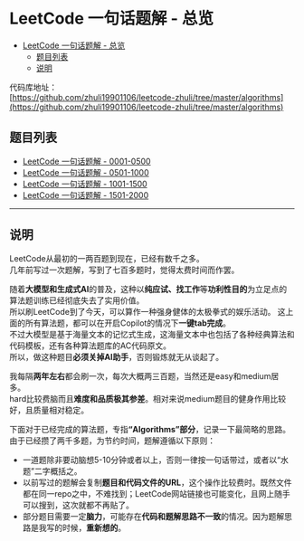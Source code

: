 # LeetCode 一句话题解 - 总览

- [LeetCode 一句话题解 - 总览](#leetcode-一句话题解---总览)
  - [题目列表](#题目列表)
  - [说明](#说明)

代码库地址：  
[https://github.com/zhuli19901106/leetcode-zhuli/tree/master/algorithms](https://github.com/zhuli19901106/leetcode-zhuli/tree/master/algorithms)

## 题目列表

- [LeetCode 一句话题解 - 0001-0500](https://github.com/zhuli19901106/leetcode-zhuli/tree/master/review/algorithms-review-0001-0500.md)
- [LeetCode 一句话题解 - 0501-1000](https://github.com/zhuli19901106/leetcode-zhuli/tree/master/review/algorithms-review-0501-1000.md)
- [LeetCode 一句话题解 - 1001-1500](https://github.com/zhuli19901106/leetcode-zhuli/tree/master/review/algorithms-review-1001-1500.md)
- [LeetCode 一句话题解 - 1501-2000](https://github.com/zhuli19901106/leetcode-zhuli/tree/master/review/algorithms-review-1501-2000.md)

---

## 说明

LeetCode从最初的一两百题到现在，已经有数千之多。  
几年前写过一次题解，写到了七百多题时，觉得太费时间而作罢。  

随着<b>大模型和生成式AI</b>的普及，这种以<b>纯应试、找工作</b>等<b>功利性目的</b>为立足点的算法题训练已经彻底失去了实用价值。  
所以刷LeetCode到了今天，可以算作一种强身健体的太极拳式的娱乐活动。 
这上面的所有算法题，都可以在开启Copilot的情况下<b>一键tab完成</b>。  
不过大模型是基于海量文本的记忆式生成，这海量文本中也包括了各种经典算法和代码模板，还有各种算法题库的AC代码原文。  
所以，做这种题目<b>必须关掉AI助手</b>，否则锻炼就无从谈起了。  

我每隔<b>两年左右</b>都会刷一次，每次大概两三百题，当然还是easy和medium居多。  
hard比较费脑而且<b>难度和品质极其参差</b>。相对来说medium题目的健身作用比较好，且质量相对稳定。  

下面对于已经完成的算法题，专指<b>“Algorithms”部分</b>，记录一下最简略的思路。  
由于已经攒了两千多题，为节约时间，题解遵循以下原则：
- 一道题除非要动脑想5-10分钟或者以上，否则一律按一句话带过，或者以“水题”二字概括之。  
- 以前写过的题解会复制<b>题目和代码文件的URL</b>，这个操作比较费时。既然文件都在同一repo之中，不难找到；LeetCode网站链接也可能变化，且网上随手可以搜到，这次就都不再贴了。  
- 部分题目需要一定<b>脑力</b>，可能存在<b>代码和题解思路不一致</b>的情况。因为题解思路是我写的时候，<b>重新想的</b>。  
